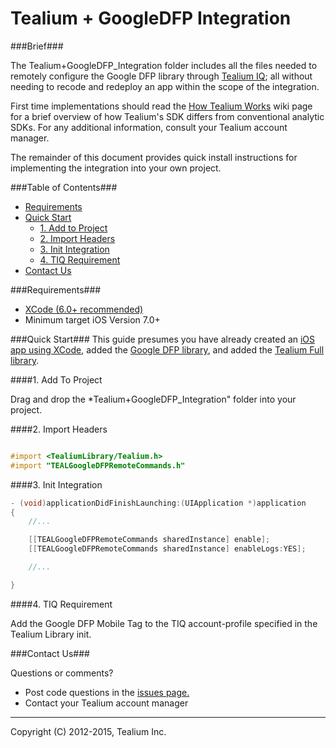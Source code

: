 Tealium + GoogleDFP Integration
===============================

###Brief###

The Tealium+GoogleDFP_Integration folder includes all the files needed to remotely configure the Google DFP library through [Tealium IQ](http://tealium.com/products/enterprise-tag-management/); all without needing to recode and redeploy an app within the scope of the integration.

First time implementations should read the [How Tealium Works](../../wiki/how-tealium-works) wiki page for a brief overview of how Tealium's SDK differs from conventional analytic SDKs. For any additional information, consult your Tealium account manager.

The remainder of this document provides quick install instructions for implementing the integration into your own project.

###Table of Contents###

- [Requirements](#requirements)
- [Quick Start](#quick-start)
    - [1. Add to Project](#1-add-to-project)
    - [2. Import Headers](#2-import-headers)
    - [3. Init Integration](#3-init-integration)
    - [4. TIQ Requirement](#4-tiq-requirement)
- [Contact Us](#contact-us)

###Requirements###

- [XCode (6.0+ recommended)](https://developer.apple.com/xcode/downloads/)
- Minimum target iOS Version 7.0+

###Quick Start###
This guide presumes you have already created an [iOS app using XCode](https://developer.apple.com/library/iOS/referencelibrary/GettingStarted/RoadMapiOS/index.html), added the [Google DFP library](https://developers.google.com/mobile-ads-sdk/docs/dfp/ios/quick-start), and added the [Tealium Full library](https://github.com/Tealium/ios-library).

####1. Add To Project 

Drag and drop the *Tealium+GoogleDFP_Integration" folder into your project.


####2. Import Headers

```objective-c

#import <TealiumLibrary/Tealium.h>
#import "TEALGoogleDFPRemoteCommands.h"

```

####3. Init Integration

```objective-c
- (void)applicationDidFinishLaunching:(UIApplication *)application
{
    //...

    [[TEALGoogleDFPRemoteCommands sharedInstance] enable];
    [[TEALGoogleDFPRemoteCommands sharedInstance] enableLogs:YES];

    //...

}
```

####4. TIQ Requirement

Add the Google DFP Mobile Tag to the TIQ account-profile specified in the Tealium Library init.


###Contact Us###

Questions or comments?

- Post code questions in the [issues page.](https://github.com/Tealium/tagbridge/issues)
- Contact your Tealium account manager


--------------------------------------------

Copyright (C) 2012-2015, Tealium Inc.
